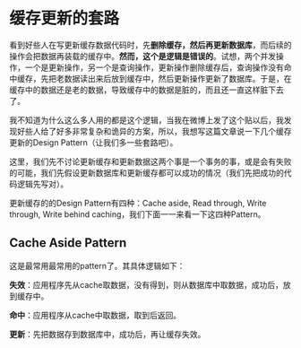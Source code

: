 # 缓存更新的套路
看到好些人在写更新缓存数据代码时，先**删除缓存，然后再更新数据库**，而后续的操作会把数据再装载的缓存中。**然而，这个是逻辑是错误的**。试想，两个并发操作，一个是更新操作，另一个是查询操作，更新操作删除缓存后，查询操作没有命中缓存，先把老数据读出来后放到缓存中，然后更新操作更新了数据库。于是，在缓存中的数据还是老的数据，导致缓存中的数据是脏的，而且还一直这样脏下去了。 

我不知道为什么这么多人用的都是这个逻辑，当我在微博上发了这个贴以后，我发现好些人给了好多非常复杂和诡异的方案，所以，我想写这篇文章说一下几个缓存更新的Design Pattern（让我们多一些套路吧）。 

这里，我们先不讨论更新缓存和更新数据这两个事是一个事务的事，或是会有失败的可能，我们先假设更新数据库和更新缓存都可以成功的情况（我们先把成功的代码逻辑先写对）。 

更新缓存的的Design Pattern有四种：Cache aside, Read through, Write through, Write behind caching，我们下面一一来看一下这四种Pattern。 

## Cache Aside Pattern 

这是最常用最常用的pattern了。其具体逻辑如下： 

**失效**：应用程序先从cache取数据，没有得到，则从数据库中取数据，成功后，放到缓存中。 

**命中**：应用程序从cache中取数据，取到后返回。 

**更新**：先把数据存到数据库中，成功后，再让缓存失效。 


